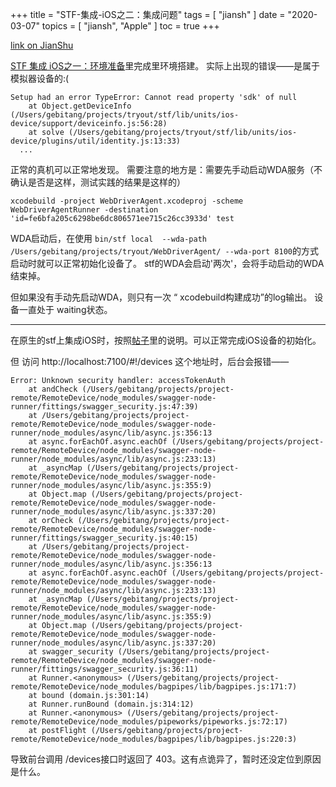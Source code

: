 +++
title = "STF-集成-iOS之二：集成问题"
tags = [
    "jiansh"
]
date = "2020-03-07"
topics = [
    "jiansh",
    "Apple"
]
toc = true
+++



[link on JianShu](https://www.jianshu.com/p/cfe66350c5fa)

[STF 集成 iOS之一：环境准备](https://www.jianshu.com/p/8cf6bdb5a091)里完成里环境搭建。 实际上出现的错误——是属于模拟器设备的:(

```
Setup had an error TypeError: Cannot read property 'sdk' of null
    at Object.getDeviceInfo (/Users/gebitang/projects/tryout/stf/lib/units/ios-device/support/deviceinfo.js:56:28)
    at solve (/Users/gebitang/projects/tryout/stf/lib/units/ios-device/plugins/util/identity.js:13:33)
  ...
```

正常的真机可以正常地发现。 需要注意的地方是：需要先手动启动WDA服务（不确认是否是这样，测试实践的结果是这样的）

```
xcodebuild -project WebDriverAgent.xcodeproj -scheme WebDriverAgentRunner -destination 'id=fe6bfa205c6298be6dc806571ee715c26cc3933d' test
```

WDA启动后，在使用 `bin/stf local  --wda-path /Users/gebitang/projects/tryout/WebDriverAgent/ --wda-port 8100`的方式启动时就可以正常初始化设备了。 stf的WDA会启动'两次'，会将手动启动的WDA结束掉。

但如果没有手动先启动WDA，则只有一次 “ xcodebuild构建成功”的log输出。 设备一直处于 waiting状态。 

---
在原生的stf上集成iOS时，按照[帖子](https://testerhome.com/topics/19548)里的说明。可以正常完成iOS设备的初始化。

但 访问  http://localhost:7100/#!/devices 这个地址时，后台会报错——
```
Error: Unknown security handler: accessTokenAuth
    at andCheck (/Users/gebitang/projects/project-remote/RemoteDevice/node_modules/swagger-node-runner/fittings/swagger_security.js:47:39)
    at /Users/gebitang/projects/project-remote/RemoteDevice/node_modules/swagger-node-runner/node_modules/async/lib/async.js:356:13
    at async.forEachOf.async.eachOf (/Users/gebitang/projects/project-remote/RemoteDevice/node_modules/swagger-node-runner/node_modules/async/lib/async.js:233:13)
    at _asyncMap (/Users/gebitang/projects/project-remote/RemoteDevice/node_modules/swagger-node-runner/node_modules/async/lib/async.js:355:9)
    at Object.map (/Users/gebitang/projects/project-remote/RemoteDevice/node_modules/swagger-node-runner/node_modules/async/lib/async.js:337:20)
    at orCheck (/Users/gebitang/projects/project-remote/RemoteDevice/node_modules/swagger-node-runner/fittings/swagger_security.js:40:15)
    at /Users/gebitang/projects/project-remote/RemoteDevice/node_modules/swagger-node-runner/node_modules/async/lib/async.js:356:13
    at async.forEachOf.async.eachOf (/Users/gebitang/projects/project-remote/RemoteDevice/node_modules/swagger-node-runner/node_modules/async/lib/async.js:233:13)
    at _asyncMap (/Users/gebitang/projects/project-remote/RemoteDevice/node_modules/swagger-node-runner/node_modules/async/lib/async.js:355:9)
    at Object.map (/Users/gebitang/projects/project-remote/RemoteDevice/node_modules/swagger-node-runner/node_modules/async/lib/async.js:337:20)
    at swagger_security (/Users/gebitang/projects/project-remote/RemoteDevice/node_modules/swagger-node-runner/fittings/swagger_security.js:36:11)
    at Runner.<anonymous> (/Users/gebitang/projects/project-remote/RemoteDevice/node_modules/bagpipes/lib/bagpipes.js:171:7)
    at bound (domain.js:301:14)
    at Runner.runBound (domain.js:314:12)
    at Runner.<anonymous> (/Users/gebitang/projects/project-remote/RemoteDevice/node_modules/pipeworks/pipeworks.js:72:17)
    at postFlight (/Users/gebitang/projects/project-remote/RemoteDevice/node_modules/bagpipes/lib/bagpipes.js:220:3)

```
导致前台调用 /devices接口时返回了 403。这有点诡异了，暂时还没定位到原因是什么。

